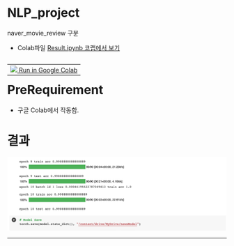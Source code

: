# NLP_project
naver_movie_review 구분

* Colab파일
[Result.ipynb 코랩에서 보기](https://colab.research.google.com/github/BussNam/NLP_project/blob/main/Result.ipynb)
<html>
<table class="tfo-notebook-buttons" align="left">
<!--   <td>
    <a target="_blank" href="https://www.tensorflow.org/tutorials/text/word_embeddings">
    <img src="https://www.tensorflow.org/images/tf_logo_32px.png" />
    View on TensorFlow.org</a>
  </td> -->
  <td>
    <a target="_blank" href="https://colab.research.google.com/github/BussNam/NLP_project/blob/main/Result.ipynb">
    <img src="https://www.tensorflow.org/images/colab_logo_32px.png" />
    Run in Google Colab</a>
  </td>
</table>
<br>
</html>

# PreRequirement
* 구글 Colab에서 작동함.


# 결과
![](result.png)

---
